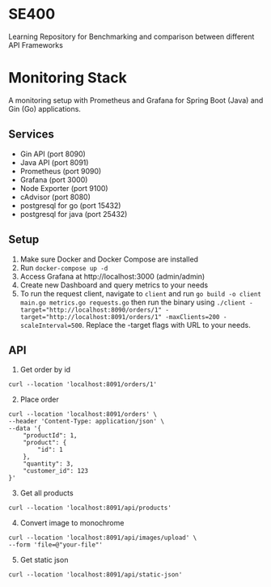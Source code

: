 # SE400

Learning Repository for Benchmarking and comparison between different API Frameworks

# Monitoring Stack

A monitoring setup with Prometheus and Grafana for Spring Boot (Java) and Gin (Go) applications.

## Services

- Gin API (port 8090)
- Java API (port 8091)
- Prometheus (port 9090)
- Grafana (port 3000)
- Node Exporter (port 9100)
- cAdvisor (port 8080)
- postgresql for go (port 15432)
- postgresql for java (port 25432)

## Setup

1. Make sure Docker and Docker Compose are installed
2. Run `docker-compose up -d`
3. Access Grafana at http://localhost:3000 (admin/admin)
4. Create new Dashboard and query metrics to your needs
5. To run the request client, navigate to `client` and run `go build -o client main.go metrics.go requests.go` then run the binary using `./client -target="http://localhost:8090/orders/1" -target="http://localhost:8091/orders/1" -maxClients=200 -scaleInterval=500`. Replace the -target flags with URL to your needs.

## API

1. Get order by id

```
curl --location 'localhost:8091/orders/1'
```

2. Place order

```
curl --location 'localhost:8091/orders' \
--header 'Content-Type: application/json' \
--data '{
    "productId": 1,
    "product": {
        "id": 1
    },
    "quantity": 3,
    "customer_id": 123
}'
```

3. Get all products

```
curl --location 'localhost:8091/api/products'
```

4. Convert image to monochrome

```
curl --location 'localhost:8091/api/images/upload' \
--form 'file=@"your-file"'
```

5. Get static json

```
curl --location 'localhost:8091/api/static-json'
```
